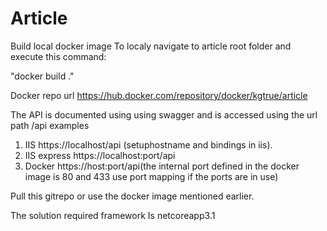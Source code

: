 # Article

Build local docker image
To localy navigate to article root folder and execute this command:

"docker build ."

Docker repo url
https://hub.docker.com/repository/docker/kgtrue/article

The API is documented using using swagger and is accessed using the url path /api examples
1. IIS https://localhost/api (setuphostname and bindings in iis).
2. IIS express https://localhost:port/api
3. Docker https://host:port/api(the internal port defined in the docker image is 80 and 433 use port mapping if the ports are in use)

Pull this gitrepo or use the docker image mentioned earlier.

The solution required framework Is netcoreapp3.1
